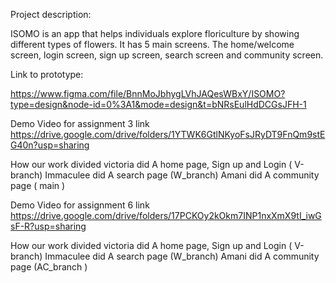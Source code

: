 Project description:

ISOMO is an app that helps individuals explore floriculture by showing different types of flowers. It has 5 main screens. The home/welcome screen, login screen, sign up screen, search screen and community screen.

Link to prototype:

https://www.figma.com/file/BnnMoJbhygLVhJAQesWBxY/ISOMO?type=design&node-id=0%3A1&mode=design&t=bNRsEulHdDCGsJFH-1

Demo Video for assignment 3 link
https://drive.google.com/drive/folders/1YTWK6GtlNKyoFsJRyDT9FnQm9stEG40n?usp=sharing

How our work divided
victoria did A home page, Sign up and Login ( V-branch)
Immaculee did A search page (W_branch)
Amani did A community page ( main )

Demo Video for assignment 6 link https://drive.google.com/drive/folders/17PCKOy2kOkm7INP1nxXmX9tI_iwGsF-R?usp=sharing

How our work divided victoria did A home page, Sign up and Login ( V-branch) Immaculee did A search page (W_branch) Amani did A community page (AC_branch )
